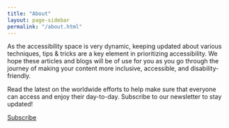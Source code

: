 ```yaml
---
title: "About"
layout: page-sidebar
permalink: "/about.html"
---
```


As the accessibility space is very dynamic, keeping updated about various techniques, tips & tricks are a key element in prioritizing accessibility. We hope these articles and blogs will be of use for you as you go through the journey of making your content more inclusive, accessible, and disability-friendly.

Read the latest on the worldwide efforts to help make sure that everyone can access and enjoy their day-to-day. Subscribe to our newsletter to stay updated!

<a target="_blank" class="btn btn-danger" href="https://access.us6.list-manage.com/subscribe?u=12bdacef879da9fafa265ec19&id=09c5430fc7">Subscribe</a>